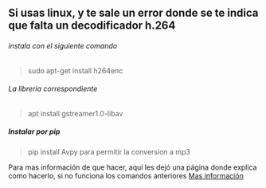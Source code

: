 
## Si usas linux, y te sale un error donde se te indica que falta un decodificador h.264
###### instala con el siguiente comando
> sudo apt-get install h264enc 

###### La libreria correspondiente
> apt install gstreamer1.0-libav

##### Instalar por pip
> pip install Avpy
para permitir la conversion a mp3


Para mas información de que hacer, aquí les dejó una página donde explica como hacerlo, si no funciona los comandos anteriores
[Mas información](https://ubuntu.dokry.com/12526/como-instalar-el-decodificador-h-264.html)

